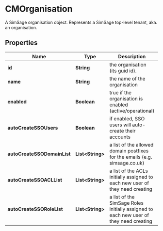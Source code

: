 

# CMOrganisation

A SimSage organisation object.  Represents a SimSage top-level tenant, aka. an organisation.

## Properties

| Name | Type | Description | Notes |
|------------ | ------------- | ------------- | -------------|
|**id** | **String** | the organisation (its guid id). |  |
|**name** | **String** | the name of the organisation |  |
|**enabled** | **Boolean** | true if the organisation is enabled (active/operational) |  |
|**autoCreateSSOUsers** | **Boolean** | if enabled, SSO users will auto-create their accounts |  |
|**autoCreateSSODomainList** | **List&lt;String&gt;** | a list of the allowed domain postfixes for the emails (e.g. simsage.co.uk) |  |
|**autoCreateSSOACLList** | **List&lt;String&gt;** | a list of the ACLs initially assigned to each new user of they need creating |  |
|**autoCreateSSORoleList** | **List&lt;String&gt;** | a list of the SimSage Roles initially assigned to each new user of they need creating |  |



